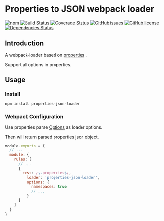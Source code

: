 # Properties to JSON webpack loader

[![npm](https://img.shields.io/npm/v/properties-json-loader.svg)](https://www.npmjs.com/package/properties-json-loader)
[![Build Status](https://travis-ci.org/aquariuslt/properties-json-loader.svg?branch=master)](https://travis-ci.org/aquariuslt/properties-json-loader)
[![Coverage Status](https://coveralls.io/repos/github/aquariuslt/properties-json-loader/badge.svg?branch=master)](https://coveralls.io/github/aquariuslt/properties-json-loader?branch=master)
[![GitHub issues](https://img.shields.io/github/issues/aquariuslt/properties-json-loader.svg)](https://github.com/aquariuslt/properties-json-loader/issues)
[![GitHub license](https://img.shields.io/github/license/aquariuslt/properties-json-loader.svg)](https://github.com/aquariuslt/properties-json-loader/blob/master/LICENSE)
[![Dependencies Status](https://david-dm.org/aquariuslt/properties-json-loader.svg)](https://david-dm.org/aquariuslt/properties-json-loader)


## Introduction

A webpack-loader based on [properties](https://www.npmjs.com/package/properties) .

Support all options in properties.


## Usage

### Install 
```bash
npm install properties-json-loader
```

### Webpack Configuration

Use properties parse [Options](https://github.com/gagle/node-properties#options) as loader options.

Then will return parsed properties json object.

```javascript
module.exports = {
  // ...
  module: {
    rules: [
      // ...
      {
        test: /\.properties$/,
          loader: 'properties-json-loader',
          options: {
            namespaces: true
            // ... 
          }
      }
    ]
  }
}
```

